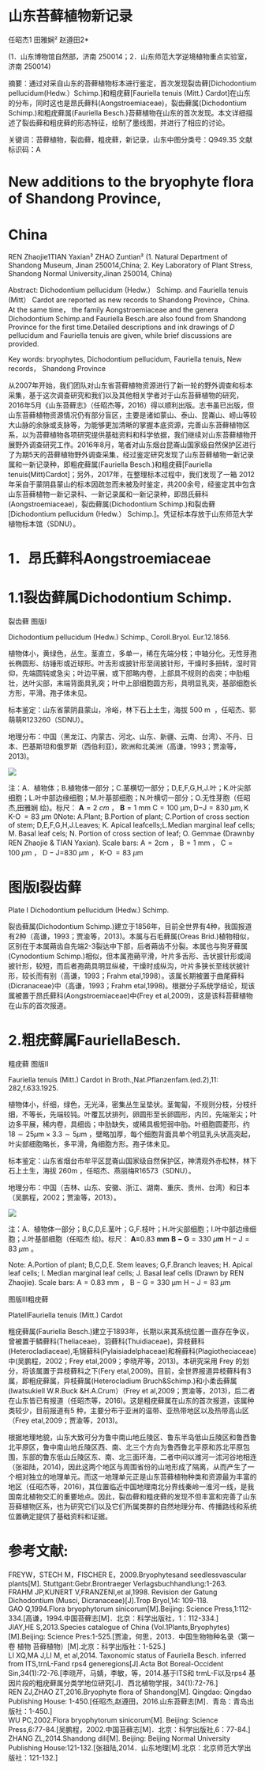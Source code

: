 # 山东苔藓植物新记录

任昭杰1 田雅娴² 赵遵田2\*

(1．山东博物馆自然部，济南 250014；2．山东师范大学逆境植物重点实验室，济南 250014)

摘要：通过对采自山东的苔藓植物标本进行鉴定，首次发现裂齿藓[Dichodontium pellucidum(Hedw.）Schimp.]和粗疣藓[Fauriella tenuis (Mitt.) Cardot]在山东的分布，同时这也是昂氏藓科(Aongstroemiaceae)，裂齿藓属(Dichodontium Schimp.)和粗疣藓属(Fauriella Besch.)苔藓植物在山东的首次发现。本文详细描述了裂齿藓和粗疣藓的形态特征，绘制了墨线图，并进行了相应的讨论。

关键词：苔藓植物，裂齿藓，粗疣藓，新记录，山东中图分类号：Q949.35 文献标识码：A

# New additions to the bryophyte flora of Shandong Province,

# China

REN Zhaojie1TIAN Yaxian² ZHAO Zuntian² (1. Natural Department of Shandong Museum, Jinan 250014,China; 2. Key Laboratory of Plant Stress, Shandong Normal University,Jinan 250014, China)

Abstract: Dichodontium pellucidum (Hedw.） Schimp. and Fauriella tenuis (Mitt） Cardot are reported as new records to Shandong Province，China. At the same time， the family Aongstroemiaceae and the genera Dichodontium Schimp.and Fauriella Besch.are also found from Shandong Province for the first time.Detailed descriptions and ink drawings of $D$ pellucidum and Fauriella tenuis are given, while brief discussions are provided.

Key words: bryophytes, Dichodontium pellucidum, Fauriella tenuis, New records， Shandong Province

从2007年开始，我们团队对山东省苔藓植物资源进行了新一轮的野外调查和标本采集，基于这次调查研究和我们以及其他相关学者对于山东苔藓植物的研究，2016年5月《山东苔藓志》（任昭杰等，2016）得以顺利出版。志书虽已出版，但山东苔藓植物资源情况仍有部分盲区，主要是诸如蒙山、泰山、昆崙山、崂山等较大山脉的余脉或支脉等，为能够更加清晰的掌握本底资源，完善山东苔藓植物区系，以为苔藓植物各项研究提供基础资料和科学依据，我们继续对山东苔藓植物开展野外调查研究工作。2016年8月，笔者对山东烟台昆崙山国家级自然保护区进行了为期5天的苔藓植物野外调查采集，经过鉴定研究发现了山东苔藓植物一新记录属和一新记录种，即粗疣藓属(Fauriella Besch.)和粗疣藓[Fauriella tenuis(Mitt)Cardot]；另外，2017年，在整理标本过程中，我们发现了一箱 2012年采自于蒙阴县蒙山的标本因疏忽而未被及时鉴定，共200余号，经鉴定其中包含山东苔藓植物一新记录科、一新记录属和一新记录种，即昂氏藓科(Aongstroemiaceae)，裂齿藓属(Dichodontium Schimp.)和裂齿藓[Dichodontium pellucidum (Hedw.） Schimp.]。凭证标本存放于山东师范大学植物标本馆（SDNU）。

# 1．昂氏藓科Aongstroemiaceae

# 1.1裂齿藓属Dichodontium Schimp.

裂齿藓 图版I

Dichodontium pellucidum (Hedw.) Schimp., Coroll.Bryol. Eur.12.1856.

植物体小，黄绿色，丛生。茎直立，多单一，稀在先端分枝；中轴分化。无性芽孢长椭圆形、纺锤形或近球形。叶舌形或披针形至阔披针形，干燥时多扭转，湿时背仰，先端圆钝或急尖；叶边平展，或下部略内卷，上部具不规则的齿突；中肋粗壮，达叶尖部，末端背面具乳突；叶中上部细胞圆方形，具明显乳突，基部细胞长方形，平滑。孢子体未见。

标本鉴定：山东省蒙阴县蒙山，冷峪，林下石上土生，海拔 $5 0 0 \mathrm { ~ m ~ }$ ，任昭杰、郭萌萌R123260（SDNU）。

地理分布：中国（黑龙江、内蒙古、河北、山东、新疆、云南、台湾）、不丹、日本、巴基斯坦和俄罗斯（西伯利亚)，欧洲和北美洲（高谦，1993；贾渝等，2013)。

![](images/4c3a3bfc43741005899b423684be21bb628a6615dda85401f8620c6e7c34a579.jpg)

注：A．植物体；B.植物体一部分；C.茎横切一部分；D,E,F,G,H,J.叶；K.叶尖部细胞；L.叶中部边缘细胞；M.叶基部细胞；N.叶横切一部分；O.无性芽胞（任昭杰,田雅娴 绘)。标尺： $\scriptstyle \mathbf { A } = 2 \ c m$ ， $\mathbf { B } { = } 1 \ \mathrm { m m }$ $\mathrm { C = 1 0 0 \ \mu m , D \mathrm { - J = 8 } } 3 0 \ \mu m , \mathrm { K }$ $\operatorname { K - O } { = } 8 3 ~ { \mu } \mathrm { m }$ 0Note: A.Plant; B.Portion of plant; C.Portion of cross section of stem; D,E,F,G,H,J.Leaves; K. Apical leafcells;L.Median marginal leaf cells; M. Basal leaf cels; N. Portion of cross section of leaf; O. Gemmae (Drawnby REN Zhaojie & TIAN Yaxian). Scale bars: $\mathrm { A } { = } 2 \mathrm { c m }$ ， $\mathrm { B } { = } 1 \ \mathrm { m m }$ ， ${ \mathrm { C } } { = } 1 0 0 ~ { \mu \mathrm { m } }$ ， $\scriptstyle \mathrm { D - J = } 8 3 0 \ \mu \mathrm { m }$ ， $\operatorname { K - O } { = } 8 3 ~ { \mu \mathrm { m } }$

# 图版I裂齿藓

Plate I Dichodontium pellucidum (Hedw.) Schimp.

裂齿藓属(Dichodontium Schimp.)建立于1856年，目前全世界有4种，我国报道有2种（高谦，1993；贾渝等，2013)。本属与石毛藓属(Oreas Brid.)植物相似，区别在于本属蒴齿自先端2-3裂达中下部，后者蒴齿不分裂。本属也与狗牙藓属(Cynodontium Schimp.)相似，但本属孢蒴平滑，叶片多舌形、舌状披针形或阔披针形，较短，而后者孢蒴具明显纵棱，干燥时成纵沟，叶片多狭长至线状披针形，较长而有别（高谦，1993；Frahm etal,1998）。该属长期被置于曲尾藓科(Dicranaceae)中（高谦，1993；Frahm etal,1998)。根据分子系统学结论，现该属被置于昂氏藓科(Aongstroemiaceae)中(Frey et al,2009)，这是该科苔藓植物在山东的首次报道。

# 2.粗疣藓属FauriellaBesch.

粗疣藓 图版Ⅱ

Fauriella tenuis (Mitt.) Cardot in Broth.,Nat.Pflanzenfam.(ed.2),11: 282,f.633.1925.

植物体小，纤细，绿色，无光泽，密集丛生呈垫状。茎匍匐，不规则分枝，分枝纤细，不等长，先端较钝。叶覆瓦状排列，卵圆形至长卵圆形，内凹，先端渐尖；叶边多平展，稀内卷，具细齿；中肋缺失，或稀具极短弱中肋。叶细胞圆菱形，约 $1 8 { \sim } 2 5 \mu \mathrm { m } { \times } 3 . 3 { \sim } 5 \mu \mathrm { m }$ ，壁略加厚，每个细胞背面具单个明显乳头状高突起，叶尖部细胞略长，多平滑，角细胞方形。孢子体未见。

标本鉴定：山东省烟台市牟平区昆崙山国家级自然保护区，神清观外赤松林，林下石上土生，海拔 $2 6 0 \mathrm { m }$ ，任昭杰、燕丽梅R16573（SDNU）。

地理分布：中国（吉林、山东、安徽、浙江、湖南、重庆、贵州、台湾）和日本（吴鹏程，2002；贾渝等，2013）。

![](images/47b237eb277a6a8200c88bcc45f19bf62cbf4d67aff9034eecf76eeb30edab1d.jpg)

注：A．植物体一部分；B,C,D,E.茎叶；G,F.枝叶；H.叶尖部细胞；I.叶中部边缘细胞；J.叶基部细胞（任昭杰 绘)。标尺： $\scriptstyle \mathbf { A = } 0 . 8 3 \ \mathbf { m m }$ $\scriptstyle \mathbf { B - G } = 3 3 0 \ \mu \mathbf { m }$ ${ \mathrm { H - J } } { = } 8 3 ~ { \mu \mathrm { m } }$ 。

Note: A.Portion of plant; B,C,D,E. Stem leaves; G,F.Branch leaves; H. Apical leaf cells; I. Median marginal leaf cells; J. Basal leaf cells (Drawn by REN Zhaojie). Scale bars: $\mathrm { A } { = } 0 . 8 3 ~ \mathrm { m m }$ ， $\scriptstyle \mathsf { B - G } = 3 3 0 \ \mathsf { \mu m }$ ${ \mathrm { H - J } } { = } 8 3 ~ { \mu \mathrm { m } }$

图版ⅡI粗疣藓

PlateIIFauriella tenuis (Mitt.) Cardot

粗疣藓属(Fauriella Besch.)建立于1893年，长期以来其系统位置一直存在争议，曾被置于鳞藓科(Theliaceae)，羽藓科(Thuidiaceae)，异枝藓科(Heterocladiaceae),毛锦藓科(Pylaisiadelphaceae)和棉藓科(Plagiotheciaceae)中(吴鹏程，2002；Frey etal,2009；李晓芹等，2013)。本研究采用 Frey 的划分，将该属置于异枝藓科之下(Fery etal,2009)。目前，全世界报道异枝藓科有3属，即粗疣藓属，异枝藓属(Heterocladium Bruch&Schimp.)和小柔齿藓属(Iwatsukiell W.R.Buck &H.A.Crum）（Frey et al,2009；贾渝等，2013)，后二者在山东皆已有报道（任昭杰等，2016)。这是粗疣藓属在山东的首次报道，该属种类较少，目前报道有5 种，主要分布于亚洲的温带、亚热带地区以及热带高山区（Frey etal,2009；贾渝等，2013)。

根据地理地貌，山东大致可分为鲁中南山地丘陵区、鲁东半岛低山丘陵区和鲁西鲁北平原区，鲁中南山地丘陵区西、南、北三个方向为鲁西鲁北平原和苏北平原包围，东部的鲁东低山丘陵区东、南、北三面环海，二者中间以潍河一沭河谷地相连（张祖陆，2014)，因此这两个地区与周围省份的山地形成了隔离，从而产生了一个相对独立的地理单元。而这一地理单元正是山东苔藓植物种类和资源最为丰富的地区（任昭杰等，2016)，其位置临近中国地理南北分界线秦岭一淮河一线，是我国南北植物交汇的重要地点。因此，裂齿藓和粗疣藓的发现不但丰富和完善了山东苔藓植物区系，也为研究它们以及它们所属类群的自然地理分布、传播路线和系统位置确定提供了基础资料和证据。

# 参考文献:

FREYW，STECH M，FISCHER E，2009.Bryophytesand seedlessvascular plants[M]. Stuttgant:Gebr.Brontraeger Verlagsbuchhandlung:1-263.  
FRAHM JP,KUNERT V,FRANZENI,et al,1998. Revision der Gatung Dichodontium (Musci, Dicranaceae)[J].Trop Bryol,14: 109-118.  
GAO Q,1994.Flora bryophytorum sinicorum[M].Beijing: Science Press,1:112-334.[高谦，1994.中国苔藓志[M]．北京：科学出版社，1：112-334.]  
JIAY,HE S,2013.Species catalogue of China (Vol.1Plants,Bryophytes)[M].Beijing: Science Pres:1-525.[贾渝，何思，2013．中国生物物种名录（第一卷 植物 苔藓植物）[M].北京：科学出版社：1-525.]  
LI XQ,MA J,LI M, et al,2014. Taxonomic status of Fauriella Besch. inferred from ITS,trnL-Fand rps4 generegions[J].Acta Bot Boreal-Occident Sin,34(1):72-76.[李晓芹，马婧，李敏，等，2014.基于ITS和 trmL-F以及rps4 基因片段的粗疣藓属分类学地位研究[J]．西北植物学报，34(1):72-76.]  
REN ZJ,ZHAO ZT,2016.Bryophyte flora of Shandong[M]. Qingdao: Qingdao Publishing House: 1-450.[任昭杰,赵遵田，2016.山东苔藓志[M]．青岛：青岛出版社：1-450.]  
WU PC,2002.Flora bryophytorum sinicorum[M]. Beijing: Science Press,6:77-84.[吴鹏程，2002.中国苔藓志[M]．北京：科学出版社,6：77-84.]  
ZHANG ZL,2014.Shandong dili[M]. Beijing: Beijing Normal University Publishing House:121-132.[张祖陆,2014．山东地理[M].北京：北京师范大学出版社：121-132.]